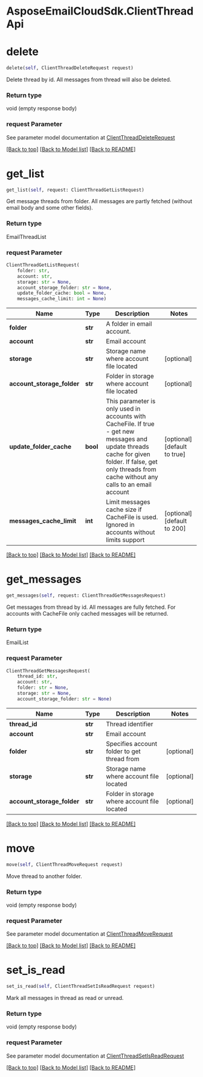 
# AsposeEmailCloudSdk.ClientThreadApi

        
<a name="delete"></a>
# delete

```python
delete(self, ClientThreadDeleteRequest request)
```

Delete thread by id. All messages from thread will also be deleted.             

### Return type

void (empty response body)

### request Parameter

See parameter model documentation at [ClientThreadDeleteRequest](ClientThreadDeleteRequest.md)

[[Back to top]](#) [[Back to Model list]](Models.md) [[Back to README]](README.md)
        
<a name="get_list"></a>
# get_list

```python
get_list(self, request: ClientThreadGetListRequest)
```

Get message threads from folder. All messages are partly fetched (without email body and some other fields).             

### Return type

EmailThreadList

### request Parameter
```python
ClientThreadGetListRequest(
    folder: str, 
    account: str, 
    storage: str = None, 
    account_storage_folder: str = None, 
    update_folder_cache: bool = None, 
    messages_cache_limit: int = None)
```

Name | Type | Description  | Notes
------------- | ------------- | ------------- | -------------
 **folder** | **str** | A folder in email account.              | 
 **account** | **str** | Email account | 
 **storage** | **str** | Storage name where account file located | [optional] 
 **account_storage_folder** | **str** | Folder in storage where account file located | [optional] 
 **update_folder_cache** | **bool** | This parameter is only used in accounts with CacheFile. If true - get new messages and update threads cache for given folder. If false, get only threads from cache without any calls to an email account              | [optional] [default to true]
 **messages_cache_limit** | **int** | Limit messages cache size if CacheFile is used. Ignored in accounts without limits support              | [optional] [default to 200]

[[Back to top]](#) [[Back to Model list]](Models.md) [[Back to README]](README.md)
        
<a name="get_messages"></a>
# get_messages

```python
get_messages(self, request: ClientThreadGetMessagesRequest)
```

Get messages from thread by id. All messages are fully fetched. For accounts with CacheFile only cached messages will be returned.             

### Return type

EmailList

### request Parameter
```python
ClientThreadGetMessagesRequest(
    thread_id: str, 
    account: str, 
    folder: str = None, 
    storage: str = None, 
    account_storage_folder: str = None)
```

Name | Type | Description  | Notes
------------- | ------------- | ------------- | -------------
 **thread_id** | **str** | Thread identifier | 
 **account** | **str** | Email account | 
 **folder** | **str** | Specifies account folder to get thread from              | [optional] 
 **storage** | **str** | Storage name where account file located | [optional] 
 **account_storage_folder** | **str** | Folder in storage where account file located | [optional] 

[[Back to top]](#) [[Back to Model list]](Models.md) [[Back to README]](README.md)
        
<a name="move"></a>
# move

```python
move(self, ClientThreadMoveRequest request)
```

Move thread to another folder.             

### Return type

void (empty response body)

### request Parameter

See parameter model documentation at [ClientThreadMoveRequest](ClientThreadMoveRequest.md)

[[Back to top]](#) [[Back to Model list]](Models.md) [[Back to README]](README.md)
        
<a name="set_is_read"></a>
# set_is_read

```python
set_is_read(self, ClientThreadSetIsReadRequest request)
```

Mark all messages in thread as read or unread.             

### Return type

void (empty response body)

### request Parameter

See parameter model documentation at [ClientThreadSetIsReadRequest](ClientThreadSetIsReadRequest.md)

[[Back to top]](#) [[Back to Model list]](Models.md) [[Back to README]](README.md)

